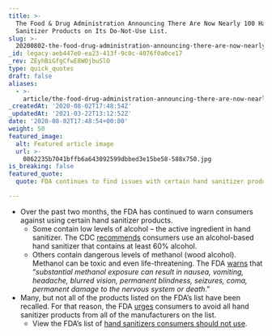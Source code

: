 ```yaml
---
title: >-
  The Food & Drug Administration Announcing There Are Now Nearly 100 Hand
  Sanitizer Products on Its Do-Not-Use List.
slug: >-
  20200802-the-food-drug-administration-announcing-there-are-now-nearly-100-hand-sanitizer-products-on-its-do-not-use-list
_id: legacy-aeb447e0-ea23-413f-9c0c-4076f0a0ce17
_rev: ZEyhBiGfgCfwE8WOjbuSlO
type: quick_quotes
draft: false
aliases:
  - >-
    article/the-food-drug-administration-announcing-there-are-now-nearly-100-hand-sanitizer-products-on-its-do-not-use-list/
_createdAt: '2020-08-02T17:48:54Z'
_updatedAt: '2021-03-22T13:12:52Z'
date: '2020-08-02T17:48:54+00:00'
weight: 50
featured_image:
  alt: Featured article image
  url: >-
    0862235b7041bffb6a643092599dbbed3e15be58-588x750.jpg
is_breaking: false
featured_quote:
  quote: FDA continues to find issues with certain hand sanitizer products.

---
```

* Over the past two months, the FDA has continued to warn consumers against using certain hand sanitizer products.
  * Some contain low levels of alcohol – the active ingredient in hand sanitizer. The CDC [recommends](https://www.cdc.gov/handwashing/show-me-the-science-hand-sanitizer.html) consumers use an alcohol-based hand sanitizer that contains at least 60% alcohol.
  * Others contain dangerous levels of methanol (wood alcohol). Methanol can be toxic and even life-threatening. The FDA [warns](https://www.fda.gov/drugs/drug-safety-and-availability/fda-updates-hand-sanitizers-consumers-should-not-use) that “_substantial methanol exposure can result in nausea, vomiting, headache, blurred vision, permanent blindness, seizures, coma, permanent damage to the nervous system or death_.”
* Many, but not all of the products listed on the FDA’s list have been recalled. For that reason, the FDA [urges](https://www.fda.gov/news-events/press-announcements/coronavirus-covid-19-update-fda-reiterates-warning-about-dangerous-alcohol-based-hand-sanitizers) consumers to avoid all hand sanitizer products from all of the manufacturers on the list.
  * View the FDA’s list of [hand sanitizers consumers should not use](https://www.fda.gov/drugs/drug-safety-and-availability/fda-updates-hand-sanitizers-consumers-should-not-use#products).